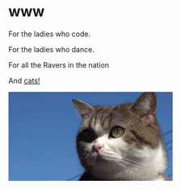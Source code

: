 # www

For the ladies who code.

For the ladies who dance.

For all the Ravers in the nation

And [cats!](https://github.com/Ohrworm/web-web-what/blob/master/cat_turning.gif)

![Screenshot](cat_turning.gif)
